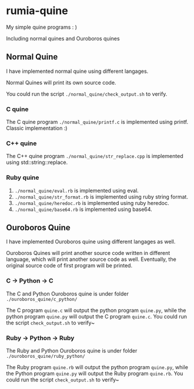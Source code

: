 # rumia-quine
My simple quine programs : )

Including normal quines and Ouroboros quines

## Normal Quine
I have implemented normal quine using different langages.

Normal Quines will print its own source code.

You could run the script `./normal_quine/check_output.sh` to verify.

### C quine
The C quine program `./normal_quine/printf.c` is implemented using printf. Classic implementation :)

### C++ quine
The C++ quine program `./normal_quine/str_replace.cpp` is implemented using std::string::replace.

### Ruby quine
1. `./normal_quine/eval.rb` is implemented using eval.
2. `./normal_quine/str_format.rb` is implemented using ruby string format.
3. `./normal_quine/heredoc.rb` is implemented using ruby heredoc.
4. `./normal_quine/base64.rb` is implemented using base64.

## Ouroboros Quine
I have implemented Ouroboros quine using different langages as well.

Ouroboros Quines will print another source code written in different language, 
which will print another source code as well. 
Eventually, the original source code of first program will be printed.

### C -> Python -> C

The C and Python Ouroboros quine is under folder `./ouroboros_quine/c_python/`

The C program `quine.c` will output the python program `quine.py`,
while the python program `quine.py` will output the C program `quine.c`.
You could run the script `check_output.sh` to verify~

### Ruby -> Python -> Ruby

The Ruby and Python Ouroboros quine is under folder `./ouroboros_quine/ruby_python/`

The Ruby program `quine.rb` will output the python program `quine.py`,
while the Python program `quine.py` will output the Ruby program `quine.rb`.
You could run the script `check_output.sh` to verify~

